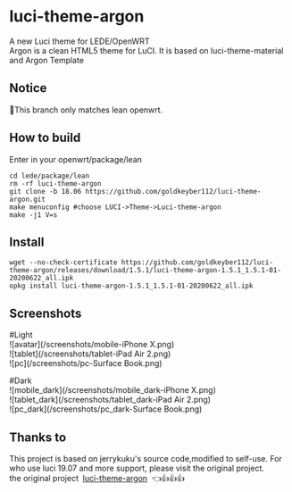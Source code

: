 # luci-theme-argon

A new Luci theme for LEDE/OpenWRT  
Argon is a clean HTML5 theme for LuCI. It is based on luci-theme-material and Argon Template  


## Notice

📌This branch only matches lean openwrt.


## How to build

Enter in your openwrt/package/lean
```
cd lede/package/lean  
rm -rf luci-theme-argon  
git clone -b 18.06 https://github.com/goldkeyber112/luci-theme-argon.git  
make menuconfig #choose LUCI->Theme->Luci-theme-argon  
make -j1 V=s  
```

## Install 
```
wget --no-check-certificate https://github.com/goldkeyber112/luci-theme-argon/releases/download/1.5.1/luci-theme-argon-1.5.1_1.5.1-01-20200622_all.ipk
opkg install luci-theme-argon-1.5.1_1.5.1-01-20200622_all.ipk
```
## Screenshots

#Light  
![avatar](/screenshots/mobile-iPhone X.png)  
![tablet](/screenshots/tablet-iPad Air 2.png)  
![pc](/screenshots/pc-Surface Book.png)  

#Dark  
![mobile_dark](/screenshots/mobile_dark-iPhone X.png)  
![tablet_dark](/screenshots/tablet_dark-iPad Air 2.png)  
![pc_dark](/screenshots/pc_dark-Surface Book.png)  


## Thanks to 
This project is based on jerrykuku's source code,modified to self-use. For who use luci 19.07 and more support, please visit the original project.  
the original project &#xA0;[luci-theme-argon](https://github.com/jerrykuku/luci-theme-argon) &#xA0;👈👍👍👍
